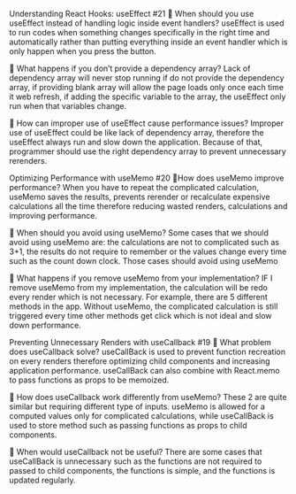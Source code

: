 Understanding React Hooks: useEffect #21
📌 When should you use useEffect instead of handling logic inside event handlers?
useEffect is used to run codes when something changes specifically in the right time and automatically rather than putting everything inside an event handler which is only happen when you press the button.

📌 What happens if you don’t provide a dependency array?
Lack of dependency array will never stop running if do not provide the dependency array, if providing blank array will allow the page loads only once each time it web refresh, if adding the specific variable to the array, the useEffect only run when that variables change.

📌 How can improper use of useEffect cause performance issues?
Improper use of useEffect could be like lack of dependency array, therefore the useEffect always run and slow down the application. Because of that, programmer should use the right dependency array to prevent unnecessary rerenders.

Optimizing Performance with useMemo #20
📌How does useMemo improve performance?
When you have to repeat the complicated calculation, useMemo saves the results, prevents rerender or recalculate expensive calculations all the time therefore reducing wasted renders, calculations and improving performance.

📌 When should you avoid using useMemo?
Some cases that we should avoid using useMemo are: the calculations are not to complicated such as 3+1, the results do not require to remember or the values change every time such as the count down clock. Those cases should avoid using useMemo

📌 What happens if you remove useMemo from your implementation?
IF I remove useMemo from my implementation, the calculation will be redo every render which is not necessary. For example, there are 5 different methods in the app. Without useMemo, the complicated calculation is still triggered every time other methods get click which is not ideal and slow down performance.

Preventing Unnecessary Renders with useCallback #19
📌 What problem does useCallback solve?
useCallBack is used to prevent function recreation on every renders therefore optimizing child components and increasing application performance. useCallBack can also combine with React.memo to pass functions as props to be memoized.

📌 How does useCallback work differently from useMemo?
These 2 are quite similar but requiring different type of inputs. useMemo is allowed for a computed values only for complicated calculations, while useCallBack is used to store method such as passing functions as props to child components.

📌 When would useCallback not be useful?
There are some cases that useCallBack is unnecessary such as the functions are not required to passed to child components, the functions is simple, and the functions is updated regularly.
